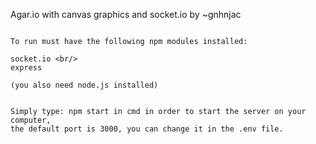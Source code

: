 Agar.io with canvas graphics and socket.io by ~gnhnjac

```

To run must have the following npm modules installed:

socket.io <br/>
express

(you also need node.js installed)

```

```

Simply type: npm start in cmd in order to start the server on your computer,
the default port is 3000, you can change it in the .env file.

```